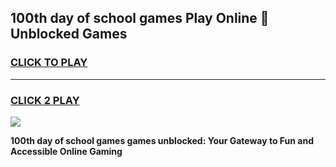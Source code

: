 
## 100th day of school games Play Online 👋 Unblocked Games
<h3>
<a href="https://news.freeplayer.one?title=100th_day_of_school_games&ref=17GH">CLICK TO PLAY</a></h3>
<hr>

<h3>
<a href="https://news.freeplayer.one?title=100th_day_of_school_games&ref=17GH">CLICK 2 PLAY</a>
  
</h3>

<a href="https://news.freeplayer.one?title=100th_day_of_school_games&ref=17GH/"><img src="https://clearcache.store/games.png"></a>


**100th day of school games games unblocked: Your Gateway to Fun and Accessible Online Gaming**

